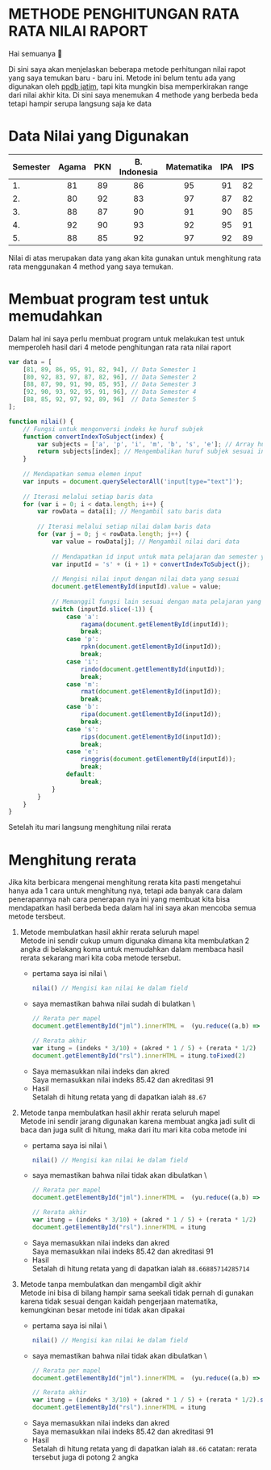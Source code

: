 # METHODE PENGHITUNGAN RATA RATA NILAI RAPORT

Hai semuanya 👋

Di sini saya akan menjelaskan beberapa metode perhitungan nilai rapot yang saya temukan baru - baru ini. 
Metode ini belum tentu ada yang digunakan oleh [ppdb jatim](https://ppdbjatim.net/), tapi kita mungkin bisa 
memperkirakan range dari nilai akhir kita. Di sini saya menemukan 4 methode yang berbeda beda tetapi hampir serupa
langsung saja ke data

# Data Nilai yang Digunakan

| Semester |  Agama  |  PKN  | B. Indonesia | Matematika |   IPA   |   IPS   | B. Inggris  |
|:---------|:-------:|:-----:|:------------:|:----------:|:-------:|:-------:|:-----------:|
|    1.    |   81    |   89  |      86      |     95     |    91   |    82   |     94      |
|    2.    |   80    |   92  |      83      |     97     |    87   |    82   |     96      |
|    3.    |   88    |   87  |      90      |     91     |    90   |    85   |     95      |
|    4.    |   92    |   90  |      93      |     92     |    95   |    91   |     96      |
|    5.    |   88    |   85  |      92      |     97     |    92   |    89   |     96      |

Nilai di atas merupakan data yang akan kita gunakan untuk menghitung rata rata menggunakan 4 method 
yang saya temukan. 

# Membuat program test untuk memudahkan

Dalam hal ini saya perlu membuat program untuk melakukan test untuk memperoleh hasil dari
4 metode penghitungan rata rata nilai raport 
```js
var data = [
    [81, 89, 86, 95, 91, 82, 94], // Data Semester 1
    [80, 92, 83, 97, 87, 82, 96], // Data Semester 2
    [88, 87, 90, 91, 90, 85, 95], // Data Semester 3
    [92, 90, 93, 92, 95, 91, 96], // Data Semester 4
    [88, 85, 92, 97, 92, 89, 96]  // Data Semester 5
];

function nilai() {
    // Fungsi untuk mengonversi indeks ke huruf subjek
    function convertIndexToSubject(index) {
        var subjects = ['a', 'p', 'i', 'm', 'b', 's', 'e']; // Array huruf subjek sesuai urutan data
        return subjects[index]; // Mengembalikan huruf subjek sesuai indeks
    }
    
    // Mendapatkan semua elemen input
    var inputs = document.querySelectorAll('input[type="text"]');
    
    // Iterasi melalui setiap baris data
    for (var i = 0; i < data.length; i++) {
        var rowData = data[i]; // Mengambil satu baris data
        
        // Iterasi melalui setiap nilai dalam baris data
        for (var j = 0; j < rowData.length; j++) {
            var value = rowData[j]; // Mengambil nilai dari data
            
            // Mendapatkan id input untuk mata pelajaran dan semester yang sesuai
            var inputId = 's' + (i + 1) + convertIndexToSubject(j);
            
            // Mengisi nilai input dengan nilai data yang sesuai
            document.getElementById(inputId).value = value;
            
            // Memanggil fungsi lain sesuai dengan mata pelajaran yang diisi
            switch (inputId.slice(-1)) {
                case 'a':
                    ragama(document.getElementById(inputId));
                    break;
                case 'p':
                    rpkn(document.getElementById(inputId));
                    break;
                case 'i':
                    rindo(document.getElementById(inputId));
                    break;
                case 'm':
                    rmat(document.getElementById(inputId));
                    break;
                case 'b':
                    ripa(document.getElementById(inputId));
                    break;
                case 's':
                    rips(document.getElementById(inputId));
                    break;
                case 'e':
                    ringgris(document.getElementById(inputId));
                    break;
                default:
                    break;
            }
        }
    }
} 
```
Setelah itu mari langsung menghitung nilai rerata

# Menghitung rerata

Jika kita berbicara mengenai menghitung rerata kita pasti mengetahui hanya ada 1 cara untuk menghitung nya, tetapi ada banyak cara dalam penerapannya 
nah cara penerapan nya ini yang membuat kita bisa mendapatkan hasil berbeda beda dalam hal ini saya akan mencoba semua
metode tersbeut.

1. Metode membulatkan hasil akhir rerata seluruh mapel \
Metode ini sendir cukup umum digunaka dimana kita membulatkan 2 angka di belakang koma untuk memudahkan dalam membaca hasil rerata sekarang mari kita coba metode tersebut.
   - pertama saya isi nilai \
        ```js
        nilai() // Mengisi kan nilai ke dalam field
        ```
   - saya memastikan bahwa nilai sudah di bulatkan \
        ```js
        // Rerata per mapel
        document.getElementById("jml").innerHTML =  (yu.reduce((a,b) => a + b , 0) / 7).toFixed(2)
        
        // Rerata akhir
        var itung = (indeks * 3/10) + (akred * 1 / 5) + (rerata * 1/2)
        document.getElementById("rsl").innerHTML = itung.toFixed(2)
        ```
   - Saya memasukkan nilai indeks dan akred \
        Saya memasukkan nilai indeks 85.42 dan akreditasi 91
   - Hasil \
        Setalah di hitung retata yang di dapatkan ialah ``88.67``

2. Metode tanpa membulatkan hasil akhir rerata seluruh mapel \
Metode ini sendir jarang digunakan karena membuat angka jadi sulit di baca dan juga sulit di hitung, maka dari itu mari kita coba metode ini
   - pertama saya isi nilai \
        ```js
        nilai() // Mengisi kan nilai ke dalam field
        ```
   - saya memastikan bahwa nilai tidak akan dibulatkan \
        ```js
        // Rerata per mapel
        document.getElementById("jml").innerHTML =  (yu.reduce((a,b) => a + b , 0) / 7)
        
        // Rerata akhir
        var itung = (indeks * 3/10) + (akred * 1 / 5) + (rerata * 1/2)
        document.getElementById("rsl").innerHTML = itung
        ```
   - Saya memasukkan nilai indeks dan akred \
        Saya memasukkan nilai indeks 85.42 dan akreditasi 91
   - Hasil \
        Setalah di hitung retata yang di dapatkan ialah ``88.66885714285714``

3. Metode tanpa membulatkan dan mengambil digit akhir \
Metode ini bisa di bilang hampir sama seekali tidak pernah di gunakan karena tidak sesuai dengan kaidah pengerjaan matematika, kemungkinan besar metode ini tidak akan dipakai 
   - pertama saya isi nilai \
        ```js
        nilai() // Mengisi kan nilai ke dalam field
        ```
   - saya memastikan bahwa nilai tidak akan dibulatkan \
        ```js
        // Rerata per mapel
        document.getElementById("jml").innerHTML =  (yu.reduce((a,b) => a + b , 0) / 7).slice(0,5)
        
        // Rerata akhir
        var itung = (indeks * 3/10) + (akred * 1 / 5) + (rerata * 1/2).slice(0,5)
        document.getElementById("rsl").innerHTML = itung
        ```
   - Saya memasukkan nilai indeks dan akred \
        Saya memasukkan nilai indeks 85.42 dan akreditasi 91
   - Hasil \
        Setalah di hitung retata yang di dapatkan ialah ``88.66`` catatan: rerata tersebut juga di potong 2 angka 